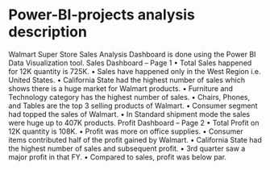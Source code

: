 # Power-BI-projects analysis description
Walmart Super Store Sales Analysis Dashboard is done using the Power BI Data Visualization tool. 
Sales Dashboard – Page 1
•	Total Sales happened for 12K quantity is 725K.
•	Sales have happened only in the West Region i.e. United States.
•	California State had the highest number of sales which shows there is a huge market for Walmart products.
•	Furniture and Technology category has the highest number of sales.
•	Chairs, Phones, and Tables are the top 3 selling products of Walmart. 
•	Consumer segment had topped the sales of Walmart. 
•	In Standard shipment mode the sales were huge up to 407K products.
Profit Dashboard – Page 2
•	Total Profit on 12K quantity is 108K.
•	Profit was more on office supplies.
•	Consumer items contributed half of the profit gained by Walmart.
•	California State had the highest number of sales and subsequent profit. 
•	3rd quarter saw a major profit in that FY.
•	Compared to sales, profit was below par. 
